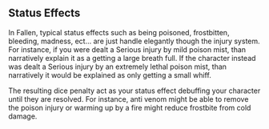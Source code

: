 ## Status Effects

In Fallen, typical status effects such as being poisoned, frostbitten, bleeding, madness, ect... are just handle elegantly though the injury system. For instance, if you were dealt a Serious injury by mild poison mist, than narratively explain it as a getting a large breath full. If the character instead was dealt a Serious injury by an extremely lethal poison mist, than narratively it would be explained as only getting a small whiff.

The resulting dice penalty act as your status effect debuffing your character until they are resolved. For instance, anti venom might be able to remove the poison injury or warming up by a fire might reduce frostbite from cold damage.
